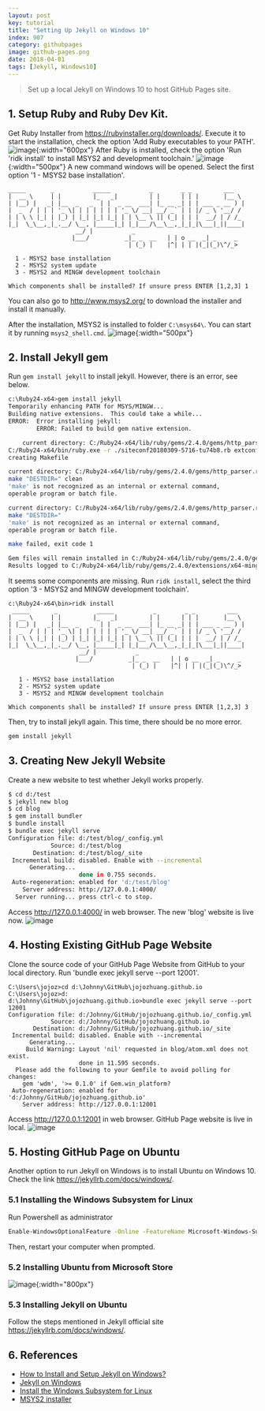 ```yaml
---
layout: post
key: tutorial
title: "Setting Up Jekyll on Windows 10"
index: 907
category: githubpages
image: github-pages.png
date: 2018-04-01
tags: [Jekyll, Windows10]
---
```


> Set up a local Jekyll on Windows 10 to host GitHub Pages site.

## 1. Setup Ruby and Ruby Dev Kit.
Get Ruby Installer from https://rubyinstaller.org/downloads/. Execute it to start the installation, check the option 'Add Ruby executables to your PATH'.
![image](/public/posts/2018-03-01/setupruby.png){:width="600px"}
After Ruby is installed, check the option 'Run 'ridk install' to install MSYS2 and development toolchain.'
![image](/public/posts/2018-03-01/installmsys2.png){:width="500px"}
A new command windows will be opened. Select the first option '1 - MSYS2 base installation'.
```raw
_____       _           _____           _        _ _         ___
|  __ \     | |         |_   _|         | |      | | |       |__ \
| |__) |   _| |__  _   _  | |  _ __  ___| |_ __ _| | | ___ _ __ ) |
|  _  / | | | '_ \| | | | | | | '_ \/ __| __/ _` | | |/ _ \ '__/ /
| | \ \ |_| | |_) | |_| |_| |_| | | \__ \ || (_| | | |  __/ | / /_
|_|  \_\__,_|_.__/ \__, |_____|_| |_|___/\__\__,_|_|_|\___|_||____|
                   __/ |           _
                  |___/          _|_ _  __   | | o __  _| _     _
                                  | (_) |    |^| | | |(_|(_)\^/_>

  1 - MSYS2 base installation
  2 - MSYS2 system update
  3 - MSYS2 and MINGW development toolchain

Which components shall be installed? If unsure press ENTER [1,2,3] 1
```
You can also go to http://www.msys2.org/ to download the installer and install it manually.

After the installation, MSYS2 is installed to folder `C:\msys64\`. You can start it by running `msys2_shell.cmd`.
![image](/public/posts/2018-03-01/msys.png){:width="500px"}

## 2. Install Jekyll gem
Run `gem install jekyll` to install jekyll. However, there is an error, see below.
```sh
c:\Ruby24-x64>gem install jekyll
Temporarily enhancing PATH for MSYS/MINGW...
Building native extensions.  This could take a while...
ERROR:  Error installing jekyll:
        ERROR: Failed to build gem native extension.

    current directory: C:/Ruby24-x64/lib/ruby/gems/2.4.0/gems/http_parser.rb-0.6.0/ext/ruby_http_parser
C:/Ruby24-x64/bin/ruby.exe -r ./siteconf20180309-5716-tu74b8.rb extconf.rb
creating Makefile

current directory: C:/Ruby24-x64/lib/ruby/gems/2.4.0/gems/http_parser.rb-0.6.0/ext/ruby_http_parser
make "DESTDIR=" clean
'make' is not recognized as an internal or external command,
operable program or batch file.

current directory: C:/Ruby24-x64/lib/ruby/gems/2.4.0/gems/http_parser.rb-0.6.0/ext/ruby_http_parser
make "DESTDIR="
'make' is not recognized as an internal or external command,
operable program or batch file.

make failed, exit code 1

Gem files will remain installed in C:/Ruby24-x64/lib/ruby/gems/2.4.0/gems/http_parser.rb-0.6.0 for inspection.
Results logged to C:/Ruby24-x64/lib/ruby/gems/2.4.0/extensions/x64-mingw32/2.4.0/http_parser.rb-0.6.0/gem_make.out
```
It seems some components are missing. Run `ridk install`, select the third option '3 - MSYS2 and MINGW development toolchain'.
```raw
c:\Ruby24-x64\bin>ridk install
 _____       _           _____           _        _ _         ___
|  __ \     | |         |_   _|         | |      | | |       |__ \
| |__) |   _| |__  _   _  | |  _ __  ___| |_ __ _| | | ___ _ __ ) |
|  _  / | | | '_ \| | | | | | | '_ \/ __| __/ _` | | |/ _ \ '__/ /
| | \ \ |_| | |_) | |_| |_| |_| | | \__ \ || (_| | | |  __/ | / /_
|_|  \_\__,_|_.__/ \__, |_____|_| |_|___/\__\__,_|_|_|\___|_||____|
                    __/ |           _
                   |___/          _|_ _  __   | | o __  _| _     _
                                   | (_) |    |^| | | |(_|(_)\^/_>

   1 - MSYS2 base installation
   2 - MSYS2 system update
   3 - MSYS2 and MINGW development toolchain

Which components shall be installed? If unsure press ENTER [1,2,3] 3
```
Then, try to install jekyll again. This time, there should be no more error.
```sh
gem install jekyll
```

## 3. Creating New Jekyll Website
Create a new website to test whether Jekyll works properly.
```sh
$ cd d:/test
$ jekyll new blog
$ cd blog
$ gem install bundler
$ bundle install
$ bundle exec jekyll serve
Configuration file: d:/test/blog/_config.yml
            Source: d:/test/blog
       Destination: d:/test/blog/_site
 Incremental build: disabled. Enable with --incremental
      Generating...
                    done in 0.755 seconds.
 Auto-regeneration: enabled for 'd:/test/blog'
    Server address: http://127.0.0.1:4000/
  Server running... press ctrl-c to stop.
```
Access http://127.0.0.1:4000/ in web browser. The new 'blog' website is live now.
![image](/public/posts/2018-03-01/jekyllsite.png)

## 4. Hosting Existing GitHub Page Website
Clone the source code of your GitHub Page Website from GitHub to your local directory. Run 'bundle exec jekyll serve \-\-port 12001'.
```raw
C:\Users\jojoz>cd d:\Johnny\GitHub\jojozhuang.github.io
C:\Users\jojoz>d:
d:\Johnny\GitHub\jojozhuang.github.io>bundle exec jekyll serve --port 12001
Configuration file: d:/Johnny/GitHub/jojozhuang.github.io/_config.yml
            Source: d:/Johnny/GitHub/jojozhuang.github.io
       Destination: d:/Johnny/GitHub/jojozhuang.github.io/_site
 Incremental build: disabled. Enable with --incremental
      Generating...
     Build Warning: Layout 'nil' requested in blog/atom.xml does not exist.
                    done in 11.595 seconds.
  Please add the following to your Gemfile to avoid polling for changes:
    gem 'wdm', '>= 0.1.0' if Gem.win_platform?
 Auto-regeneration: enabled for 'd:/Johnny/GitHub/jojozhuang.github.io'
    Server address: http://127.0.0.1:12001
```
Access http://127.0.0.1:12001 in web browser. GitHub Page website is live in local.
![image](/public/posts/2018-03-01/githubpage.png)

## 5. Hosting GitHub Page on Ubuntu
Another option to run Jekyll on Windows is to install Ubuntu on Windows 10. Check the link https://jekyllrb.com/docs/windows/.
### 5.1 Installing the Windows Subsystem for Linux
Run Powershell as administrator
```sh
Enable-WindowsOptionalFeature -Online -FeatureName Microsoft-Windows-Subsystem-Linux
```
Then, restart your computer when prompted.

### 5.2 Installing Ubuntu from Microsoft Store
![image](/public/posts/2018-03-01/ubuntuapp.png){:width="800px"}

### 5.3 Installing Jekyll on Ubuntu
Follow the steps mentioned in Jekyll official site https://jekyllrb.com/docs/windows/.

## 6. References
* [How to Install and Setup Jekyll on Windows?](https://www.goyllo.com/install-jekyll-on-windows/)
* [Jekyll on Windows](https://jekyllrb.com/docs/windows/)
* [Install the Windows Subsystem for Linux](https://docs.microsoft.com/en-us/windows/wsl/install-win10)
* [MSYS2 installer](http://www.msys2.org/)
